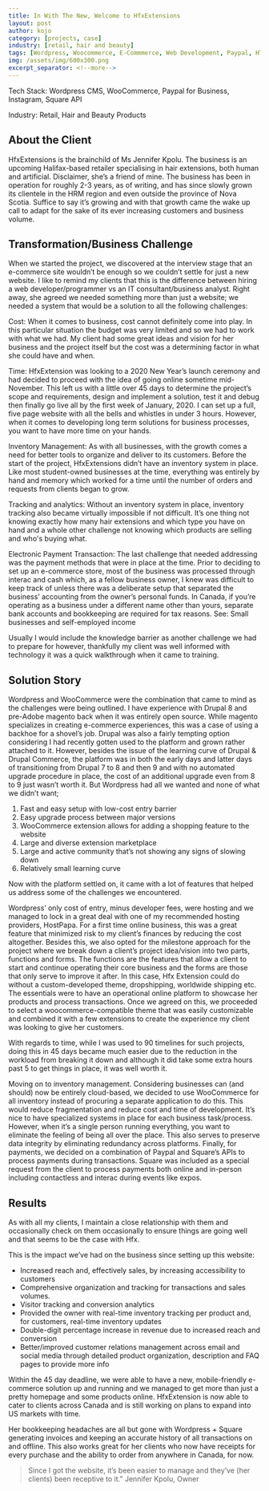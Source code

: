 ```yaml
---
title: In With The New, Welcome to HfxExtensions
layout: post
author: kojo
category: [projects, case]
industry: [retail, hair and beauty]
tags: [Wordpress, Woocommerce, E-Commmerce, Web Development, Paypal, HTML, CSS, PHP, REST API]
img: /assets/img/600x300.png
excerpt_separator: <!--more-->
---
```


Tech Stack: Wordpress CMS, WooCommerce, Paypal for Business, Instagram, Square API 

Industry: Retail, Hair and Beauty Products

## About the Client

HfxExtensions is the brainchild of Ms Jennifer Kpolu. The business is an upcoming Halifax-based retailer specialising in hair extensions, both human and artificial. Disclaimer, she’s a friend of mine.
The business has been in operation for roughly 2-3 years, as of writing, and has since slowly grown its clientele in the HRM region and even outside the province of Nova Scotia. Suffice to say it’s growing and with that growth came the wake up call to adapt for the sake of its ever increasing customers and business volume.

## Transformation/Business Challenge

When we started the project, we discovered at the interview stage that an e-commerce site wouldn’t be enough so we couldn’t settle for just a new website. I like to remind my clients that this is the difference between hiring a web developer/programmer vs an IT consultant/business analyst. Right away, she agreed we needed something more than just a website; we needed a system that would be a solution to all the following challenges:

Cost: When it comes to business, cost cannot definitely come into play. In this particular situation the budget was very limited and so we had to work with what we had. My client had some great ideas and vision for her business and the project itself but the cost was a determining factor in what she could have and when.


Time: HfxExtension was looking to a 2020 New Year’s launch ceremony and had decided to proceed with the idea of going online sometime mid-November. This left us with a little over 45 days to determine the project’s scope and requirements, design and implement a solution, test it and debug then finally go live all by the first week of January, 2020. I can set up a full, five page website with all the bells and whistles in under 3 hours. However, when it comes to developing long term solutions for business processes, you want to have more time on your hands.


Inventory Management: As with all businesses, with the growth comes a need for better tools to organize and deliver to its customers. Before the start of the project, HfxExtensions  didn’t have an inventory system in place. Like most student-owned businesses at the time, everything was entirely by hand and memory which worked for a time until the number of orders and requests from clients began to grow.


Tracking and analytics: Without an inventory system in place, inventory tracking also became virtually impossible if not difficult. It’s one thing not knowing exactly how many hair extensions and which type you have on hand and a whole other challenge not knowing which products are selling and who's buying what.


Electronic Payment Transaction: The last challenge that needed addressing was the payment methods that were in place at the time. Prior to deciding to set up an e-commerce store, most of the business was processed through interac and cash which, as a fellow business owner, I knew was difficult to keep track of unless there was a deliberate setup that separated the business’ accounting from the owner’s personal funds. In Canada, if you’re operating as a business under a different name other than yours, separate bank accounts and bookkeeping are required for tax reasons.
See: Small businesses and self-employed income 


Usually I would include the knowledge barrier as another challenge we had to prepare for however, thankfully my client was well informed with technology it was a quick walkthrough when it came to training.

## Solution Story

Wordpress and WooCommerce were the combination that came to mind as the challenges were being outlined. I have experience with Drupal 8 and pre-Adobe magento back when it was entirely open source. While magento specializes in creating e-commerce experiences, this was a case of using a backhoe for a shovel’s job. Drupal was also a fairly tempting option considering I had recently gotten used to the platform and grown rather attached to it. However, besides the issue of the learning curve of Drupal & Drupal Commerce, the platform was in both the early days and latter days of transitioning from Drupal 7 to 8 and then 9 and with no automated upgrade procedure in place, the cost of an additional upgrade even from 8 to 9 just wasn’t worth it. But Wordpress had all we wanted and none of what we didn’t want;


1. Fast and easy setup with low-cost entry barrier
2. Easy upgrade process between major versions
3. WooCommerce extension allows for adding a shopping feature to the website
4. Large and diverse extension marketplace
5. Large and active community that’s not showing any signs of slowing down
6. Relatively small learning curve

Now with the platform settled on, it came with a lot of features that helped us address some of the challenges we encountered.

Wordpress’ only cost of entry, minus developer fees, were hosting and we managed to lock in a great deal with one of my recommended hosting providers, HostPapa. For a first time online business, this was a great feature that minimized risk to my client’s finances by reducing the cost altogether. Besides this, we also opted for the milestone approach for the project where we break down a client’s project idea/vision into two parts, functions and forms. The functions are the features that allow a client to start and continue operating their core business and the forms are those that only serve to improve it after. In this case, Hfx Extension could do without a custom-developed theme, dropshipping, worldwide shipping etc. The essentials were to have an operational online platform to showcase her products and process transactions. Once we agreed on this, we proceeded to select a woocommerce-compatible theme that was easily customizable and combined it with a few extensions to create the experience my client was looking to give her customers.

With regards to time, while I was used to 90 timelines for such projects, doing this in 45 days became much easier due to the reduction in the workload from breaking it down and although it did take some extra hours past 5 to get things in place, it was well worth it.

Moving on to inventory management. Considering businesses can (and should) now be entirely cloud-based, we decided to use WooCommerce for all inventory instead of procuring a separate application to do this. This would reduce fragmentation and reduce cost and time of development. It’s nice to have specialized systems in place for each business task/process. However, when it’s a single person running everything, you want to eliminate the feeling of being all over the place. This also serves to preserve data integrity by eliminating redundancy across platforms.
	Finally, for payments, we decided on a combination of Paypal and Square’s APIs to process payments during transactions. Square was included as a special request from the client to process payments both online and in-person including contactless and interac during events like expos.

## Results

As with all my clients, I maintain a close relationship with them and occasionally check on them occasionally to ensure things are going well and that seems to be the case with Hfx.

This is the impact we’ve had on the business since setting up this website:

- Increased reach and, effectively sales, by increasing accessibility to customers
- Comprehensive organization and tracking for transactions and sales volumes. 
- Visitor tracking and conversion analytics
- Provided the owner with real-time inventory tracking per product and, for customers, real-time inventory updates
- Double-digit percentage increase in revenue due to increased reach and conversion
- Better/improved customer relations management across email and social media through detailed product organization, description and FAQ pages to provide more info

Within the 45 day deadline, we were able to have a new, mobile-friendly e-commerce solution up and running and we managed to get more than just a pretty homepage and some products online. HfxExtension is now able to cater to clients across Canada and is still working on plans to expand into US markets with time.

Her bookkeeping headaches are all but gone with Wordpress + Square generating invoices and keeping an accurate history of all transactions on and offline. This also works great for her clients who now have receipts for every purchase and the ability to order from anywhere in Canada, for now.

> Since I got the website, it’s been easier to manage and
> they’ve (her clients) been receptive to it.”
> Jennifer Kpolu, Owner
